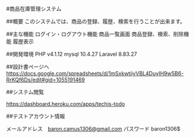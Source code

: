 #商品在庫管理システム

##概要
このシステムでは、商品の登録、履歴、検索を行うことが出来ます。

##主な機能
ログイン・ログアウト機能
商品一覧画面
商品登録、検索、削除機能
履歴表示


##開発環境
PHP v4.1.12
mysql 10.4.27
Laravel 8.83.27

##設計書ページへ
https://docs.google.com/spreadsheets/d/1mSxkwtiiyVBL4DuyIH9w5B6-RrKQf6Ds/edit#gid=1055191469

##システム閲覧

https://dashboard.heroku.com/apps/techis-todo

##テストアカウント情報

メールアドレス　baron.camus1306@gmail.com
パスワード
baron1306$